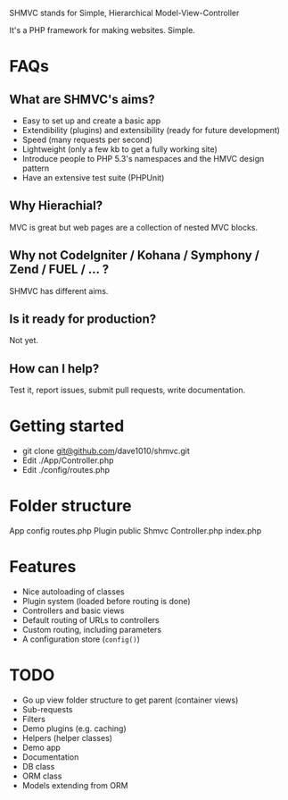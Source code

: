 SHMVC stands for Simple, Hierarchical Model-View-Controller

It's a PHP framework for making websites. Simple.

# FAQs

## What are SHMVC's aims?

- Easy to set up and create a basic app
- Extendibility (plugins) and extensibility (ready for future development)
- Speed (many requests per second)
- Lightweight (only a few kb to get a fully working site)
- Introduce people to PHP 5.3's namespaces and the HMVC design pattern
- Have an extensive test suite (PHPUnit)

## Why Hierachial?

MVC is great but web pages are a collection of nested MVC blocks.

## Why not CodeIgniter / Kohana / Symphony / Zend / FUEL / ... ?

SHMVC has different aims.

## Is it ready for production?

Not yet.

## How can I help?

Test it, report issues, submit pull requests, write documentation.

# Getting started

- git clone git@github.com/dave1010/shmvc.git
- Edit ./App/Controller.php
- Edit ./config/routes.php

# Folder structure

App
config
	routes.php
Plugin
public
Shmvc
	Controller.php
index.php

# Features

- Nice autoloading of classes
- Plugin system (loaded before routing is done)
- Controllers and basic views
- Default routing of URLs to controllers
- Custom routing, including parameters
- A configuration store (`config()`)

# TODO

- Go up view folder structure to get parent (container views)
- Sub-requests
- Filters
- Demo plugins (e.g. caching)
- Helpers (helper classes)
- Demo app
- Documentation
- DB class
- ORM class
- Models extending from ORM
